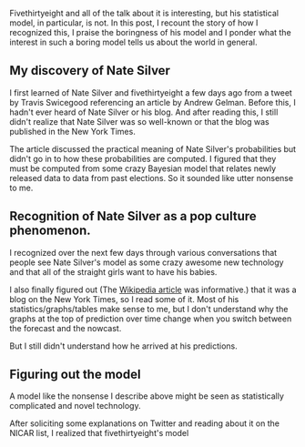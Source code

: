 
Fivethirtyeight and all of the talk about it is interesting, but his statistical
model, in particular, is not. In this post, I recount the story of how I recognized
this, I praise the boringness of his model and I ponder what the interest in such
a boring model tells us about the world in general.

## My discovery of Nate Silver
I first learned of Nate Silver and fivethirtyeight a few days ago from a tweet by
Travis Swicegood referencing an article by Andrew Gelman. Before this, I hadn't
ever heard of Nate Silver or his blog. And after reading this, I still didn't
realize that Nate Silver was so well-known or that the blog was published in the
New York Times.

The article discussed the practical meaning of Nate Silver's probabilities but didn't
go in to how these probabilities are computed. I figured that they must be computed
from some crazy Bayesian model that relates newly released data to data from past
elections. So it sounded like utter nonsense to me.

## Recognition of Nate Silver as a pop culture phenomenon.
I recognized over the next few days through various conversations that people see
Nate Silver's model as some crazy awesome new technology and that all of the straight
girls want to have his babies.

I also finally figured out (The [Wikipedia article]()
was informative.) that it was a blog on the New York Times, so I read some
of it. Most of his statistics/graphs/tables make sense to me, but I don't understand
why the graphs at the top of prediction over time change when you switch between the 
forecast and the nowcast.

But I still didn't understand how he arrived at his predictions.

## Figuring out the model
A model like the nonsense I describe above might be seen as statistically complicated
and
novel technology.

After soliciting some explanations on Twitter and reading about it on the NICAR list,
I realized that fivethirtyeight's model